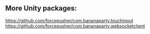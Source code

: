 ## More Unity packages:  
https://github.com/forcepusher/com.bananaparty.touchinput  
https://github.com/forcepusher/com.bananaparty.websocketclient  
